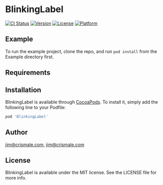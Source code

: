# BlinkingLabel

[![CI Status](http://img.shields.io/travis/jim@crismale.com/BlinkingLabel.svg?style=flat)](https://travis-ci.org/jim@crismale.com/BlinkingLabel)
[![Version](https://img.shields.io/cocoapods/v/BlinkingLabel.svg?style=flat)](http://cocoapods.org/pods/BlinkingLabel)
[![License](https://img.shields.io/cocoapods/l/BlinkingLabel.svg?style=flat)](http://cocoapods.org/pods/BlinkingLabel)
[![Platform](https://img.shields.io/cocoapods/p/BlinkingLabel.svg?style=flat)](http://cocoapods.org/pods/BlinkingLabel)

## Example

To run the example project, clone the repo, and run `pod install` from the Example directory first.

## Requirements

## Installation

BlinkingLabel is available through [CocoaPods](http://cocoapods.org). To install
it, simply add the following line to your Podfile:

```ruby
pod 'BlinkingLabel'
```

## Author

jim@crismale.com, jim@crismale.com

## License

BlinkingLabel is available under the MIT license. See the LICENSE file for more info.
